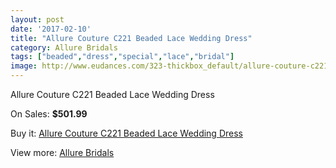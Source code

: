 ```yaml
---
layout: post
date: '2017-02-10'
title: "Allure Couture C221 Beaded Lace Wedding Dress"
category: Allure Bridals
tags: ["beaded","dress","special","lace","bridal"]
image: http://www.eudances.com/323-thickbox_default/allure-couture-c221-beaded-lace-wedding-dress.jpg
---
```

Allure Couture C221 Beaded Lace Wedding Dress

On Sales: **$501.99**
<a href="https://www.eudances.com/en/allure-bridals/99-allure-couture-c221-beaded-lace-wedding-dress.html"><amp-img layout="responsive" width="600" height="600" src="//www.eudances.com/323-thickbox_default/allure-couture-c221-beaded-lace-wedding-dress.jpg" alt="Allure Couture C221 Beaded Lace Wedding Dress 0" /></a>
<a href="https://www.eudances.com/en/allure-bridals/99-allure-couture-c221-beaded-lace-wedding-dress.html"><amp-img layout="responsive" width="600" height="600" src="//www.eudances.com/324-thickbox_default/allure-couture-c221-beaded-lace-wedding-dress.jpg" alt="Allure Couture C221 Beaded Lace Wedding Dress 1" /></a>

Buy it: [Allure Couture C221 Beaded Lace Wedding Dress](https://www.eudances.com/en/allure-bridals/99-allure-couture-c221-beaded-lace-wedding-dress.html "Allure Couture C221 Beaded Lace Wedding Dress")

View more: [Allure Bridals](https://www.eudances.com/en/2-allure-bridals "Allure Bridals")
